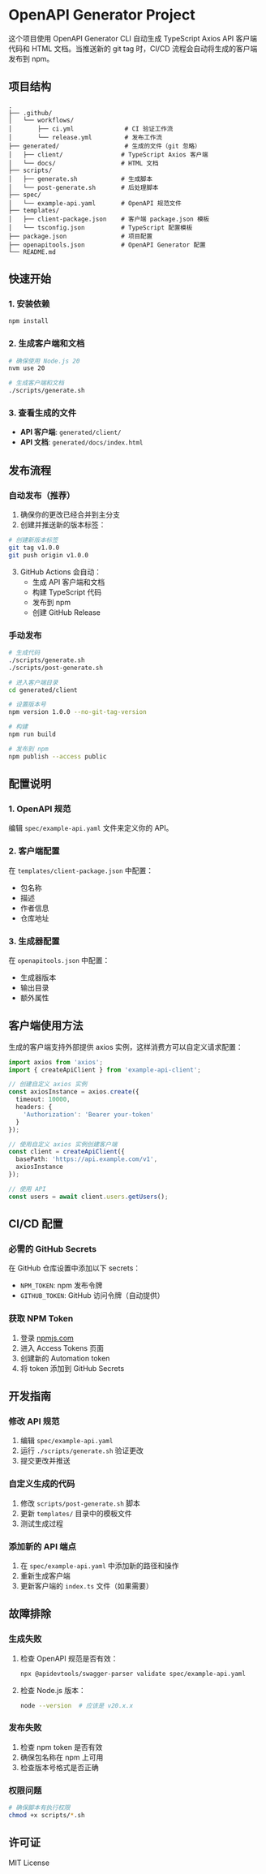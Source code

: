 # OpenAPI Generator Project

这个项目使用 OpenAPI Generator CLI 自动生成 TypeScript Axios API 客户端代码和 HTML 文档。当推送新的 git tag 时，CI/CD 流程会自动将生成的客户端发布到 npm。

## 项目结构

```
.
├── .github/
│   └── workflows/
│       ├── ci.yml              # CI 验证工作流
│       └── release.yml         # 发布工作流
├── generated/                  # 生成的文件（git 忽略）
│   ├── client/                # TypeScript Axios 客户端
│   └── docs/                  # HTML 文档
├── scripts/
│   ├── generate.sh            # 生成脚本
│   └── post-generate.sh       # 后处理脚本
├── spec/
│   └── example-api.yaml       # OpenAPI 规范文件
├── templates/
│   ├── client-package.json    # 客户端 package.json 模板
│   └── tsconfig.json          # TypeScript 配置模板
├── package.json               # 项目配置
├── openapitools.json          # OpenAPI Generator 配置
└── README.md
```

## 快速开始

### 1. 安装依赖

```bash
npm install
```

### 2. 生成客户端和文档

```bash
# 确保使用 Node.js 20
nvm use 20

# 生成客户端和文档
./scripts/generate.sh
```

### 3. 查看生成的文件

- **API 客户端**: `generated/client/`
- **API 文档**: `generated/docs/index.html`

## 发布流程

### 自动发布（推荐）

1. 确保你的更改已经合并到主分支
2. 创建并推送新的版本标签：

```bash
# 创建新版本标签
git tag v1.0.0
git push origin v1.0.0
```

3. GitHub Actions 会自动：
   - 生成 API 客户端和文档
   - 构建 TypeScript 代码
   - 发布到 npm
   - 创建 GitHub Release

### 手动发布

```bash
# 生成代码
./scripts/generate.sh
./scripts/post-generate.sh

# 进入客户端目录
cd generated/client

# 设置版本号
npm version 1.0.0 --no-git-tag-version

# 构建
npm run build

# 发布到 npm
npm publish --access public
```

## 配置说明

### 1. OpenAPI 规范

编辑 `spec/example-api.yaml` 文件来定义你的 API。

### 2. 客户端配置

在 `templates/client-package.json` 中配置：
- 包名称
- 描述
- 作者信息
- 仓库地址

### 3. 生成器配置

在 `openapitools.json` 中配置：
- 生成器版本
- 输出目录
- 额外属性

## 客户端使用方法

生成的客户端支持外部提供 axios 实例，这样消费方可以自定义请求配置：

```typescript
import axios from 'axios';
import { createApiClient } from 'example-api-client';

// 创建自定义 axios 实例
const axiosInstance = axios.create({
  timeout: 10000,
  headers: {
    'Authorization': 'Bearer your-token'
  }
});

// 使用自定义 axios 实例创建客户端
const client = createApiClient({
  basePath: 'https://api.example.com/v1',
  axiosInstance
});

// 使用 API
const users = await client.users.getUsers();
```

## CI/CD 配置

### 必需的 GitHub Secrets

在 GitHub 仓库设置中添加以下 secrets：

- `NPM_TOKEN`: npm 发布令牌
- `GITHUB_TOKEN`: GitHub 访问令牌（自动提供）

### 获取 NPM Token

1. 登录 [npmjs.com](https://www.npmjs.com/)
2. 进入 Access Tokens 页面
3. 创建新的 Automation token
4. 将 token 添加到 GitHub Secrets

## 开发指南

### 修改 API 规范

1. 编辑 `spec/example-api.yaml`
2. 运行 `./scripts/generate.sh` 验证更改
3. 提交更改并推送

### 自定义生成的代码

1. 修改 `scripts/post-generate.sh` 脚本
2. 更新 `templates/` 目录中的模板文件
3. 测试生成过程

### 添加新的 API 端点

1. 在 `spec/example-api.yaml` 中添加新的路径和操作
2. 重新生成客户端
3. 更新客户端的 `index.ts` 文件（如果需要）

## 故障排除

### 生成失败

1. 检查 OpenAPI 规范是否有效：
   ```bash
   npx @apidevtools/swagger-parser validate spec/example-api.yaml
   ```

2. 检查 Node.js 版本：
   ```bash
   node --version  # 应该是 v20.x.x
   ```

### 发布失败

1. 检查 npm token 是否有效
2. 确保包名称在 npm 上可用
3. 检查版本号格式是否正确

### 权限问题

```bash
# 确保脚本有执行权限
chmod +x scripts/*.sh
```

## 许可证

MIT License